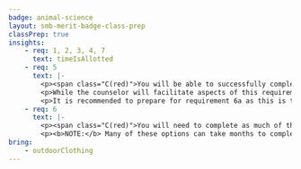 ```yaml
---
badge: animal-science
layout: smb-merit-badge-class-prep
classPrep: true
insights:
    - req: 1, 2, 3, 4, 7
      text: timeIsAllotted
    - req: 5
      text: |-
        <p><span class="C(red)">You will be able to successfully complete these requirements during the class when you have prepared ahead of time.</span></p>
        <p>While the counselor will facilitate aspects of this requirement during the class, the only way to guarantee the opportunity to complete this requirement is to come to the class prepared to share conceptual ideas.</p>
        <p>It is recommended to prepare for requirement 6a as this is the component that the class will focus on.</p>
    - req: 6
      text: |-
        <p><span class="C(red)">You will need to complete as much of the supplemental workbook for your selected animal option as possible.</span></p>
        <p><b>NOTE:</b> Many of these options can take months to complete.</p>
bring:
    - outdoorClothing
---
```

